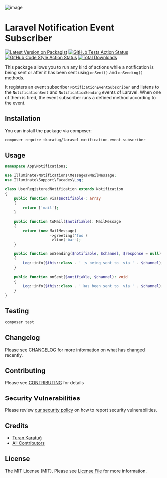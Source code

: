 ![image](https://banners.beyondco.de/Laravel%20Notification%20Event%20Subscriber.png?theme=light&packageManager=composer+require&packageName=tkaratug%2Flaravel-notification-event-subscriber&pattern=architect&style=style_1&description=&md=1&showWatermark=0&fontSize=100px&images=bell&widths=200&heights=200)

# Laravel Notification Event Subscriber

[![Latest Version on Packagist](https://img.shields.io/packagist/v/tkaratug/laravel-notification-event-subscriber.svg?style=flat-square)](https://packagist.org/packages/tkaratug/laravel-notification-event-subscriber)
[![GitHub Tests Action Status](https://img.shields.io/github/workflow/status/tkaratug/laravel-notification-event-subscriber/run-tests?label=tests)](https://github.com/tkaratug/laravel-notification-event-subscriber/actions?query=workflow%3Arun-tests+branch%3Amain)
[![GitHub Code Style Action Status](https://img.shields.io/github/workflow/status/tkaratug/laravel-notification-event-subscriber/Fix%20PHP%20code%20style%20issues?label=code%20style)](https://github.com/tkaratug/laravel-notification-event-subscriber/actions?query=workflow%3A"Fix+PHP+code+style+issues"+branch%3Amain)
[![Total Downloads](https://img.shields.io/packagist/dt/tkaratug/laravel-notification-event-subscriber.svg?style=flat-square)](https://packagist.org/packages/tkaratug/laravel-notification-event-subscriber)

This package allows you to run any kind of actions while a notification is being sent or after it has been sent using `onSent()` and `onSending()` methods.

It registers an event subscriber `NotificationEventSubscriber` and listens to the `NotificationSent` and `NotificationSending` events of Laravel.
When one of them is fired, the event subscriber runs a defined method according to the event.

## Installation

You can install the package via composer:

```bash
composer require tkaratug/laravel-notification-event-subscriber
```

## Usage

```php
namespace App\Notifications;

use Illuminate\Notifications\Messages\MailMessage;
use Illuminate\Support\Facades\Log;

class UserRegisteredNotification extends Notification
{   
    public function via($notifiable): array
    {
        return ['mail'];
    }
    
    public function toMail($notifiable): MailMessage
    {
        return (new MailMessage)
                    ->greeting('foo')
                    ->line('bar');
    }
    
    public function onSending($notifiable, $channel, $response = null): void
    {
        Log::info($this::class . ' is being sent to  via ' . $channel);
    }
    
    public function onSent($notifiable, $channel): void
    {
        Log::info($this::class . ' has been sent to  via ' . $channel);
    }
}
```

## Testing

```bash
composer test
```

## Changelog

Please see [CHANGELOG](CHANGELOG.md) for more information on what has changed recently.

## Contributing

Please see [CONTRIBUTING](CONTRIBUTING.md) for details.

## Security Vulnerabilities

Please review [our security policy](../../security/policy) on how to report security vulnerabilities.

## Credits

- [Turan Karatuğ](https://github.com/tkaratug)
- [All Contributors](../../contributors)

## License

The MIT License (MIT). Please see [License File](LICENSE.md) for more information.
